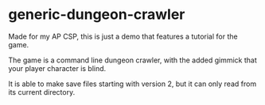 # generic-dungeon-crawler

Made for my AP CSP, this is just a demo that features a tutorial for the game.

The game is a command line dungeon crawler, with the added gimmick that your player character is blind.

It is able to make save files starting with version 2, but it can only read from its current directory.
